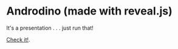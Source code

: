 # Androdino (made with reveal.js)

It's a presentation . . . just run that!


[Check it!](http://tooshel.github.com/androdino/).



